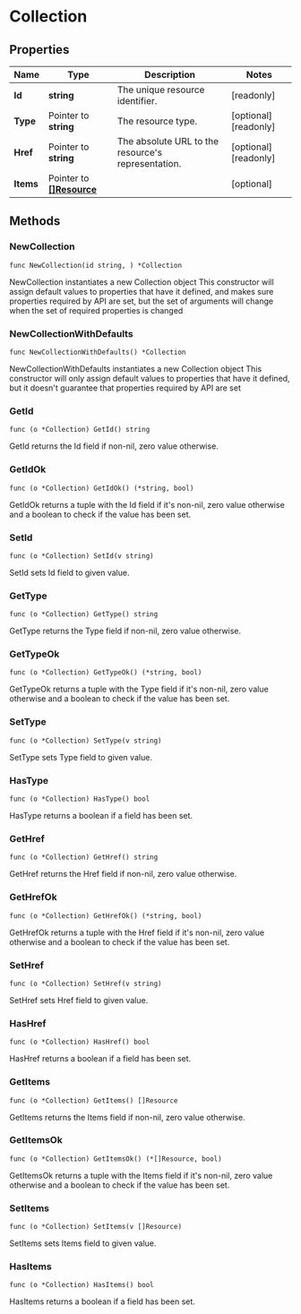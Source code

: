 # Collection

## Properties

|Name | Type | Description | Notes|
|------------ | ------------- | ------------- | -------------|
|**Id** | **string** | The unique resource identifier. | [readonly] |
|**Type** | Pointer to **string** | The resource type. | [optional] [readonly] |
|**Href** | Pointer to **string** | The absolute URL to the resource&#39;s representation. | [optional] [readonly] |
|**Items** | Pointer to [**[]Resource**](Resource.md) |  | [optional] |

## Methods

### NewCollection

`func NewCollection(id string, ) *Collection`

NewCollection instantiates a new Collection object
This constructor will assign default values to properties that have it defined,
and makes sure properties required by API are set, but the set of arguments
will change when the set of required properties is changed

### NewCollectionWithDefaults

`func NewCollectionWithDefaults() *Collection`

NewCollectionWithDefaults instantiates a new Collection object
This constructor will only assign default values to properties that have it defined,
but it doesn't guarantee that properties required by API are set

### GetId

`func (o *Collection) GetId() string`

GetId returns the Id field if non-nil, zero value otherwise.

### GetIdOk

`func (o *Collection) GetIdOk() (*string, bool)`

GetIdOk returns a tuple with the Id field if it's non-nil, zero value otherwise
and a boolean to check if the value has been set.

### SetId

`func (o *Collection) SetId(v string)`

SetId sets Id field to given value.


### GetType

`func (o *Collection) GetType() string`

GetType returns the Type field if non-nil, zero value otherwise.

### GetTypeOk

`func (o *Collection) GetTypeOk() (*string, bool)`

GetTypeOk returns a tuple with the Type field if it's non-nil, zero value otherwise
and a boolean to check if the value has been set.

### SetType

`func (o *Collection) SetType(v string)`

SetType sets Type field to given value.

### HasType

`func (o *Collection) HasType() bool`

HasType returns a boolean if a field has been set.

### GetHref

`func (o *Collection) GetHref() string`

GetHref returns the Href field if non-nil, zero value otherwise.

### GetHrefOk

`func (o *Collection) GetHrefOk() (*string, bool)`

GetHrefOk returns a tuple with the Href field if it's non-nil, zero value otherwise
and a boolean to check if the value has been set.

### SetHref

`func (o *Collection) SetHref(v string)`

SetHref sets Href field to given value.

### HasHref

`func (o *Collection) HasHref() bool`

HasHref returns a boolean if a field has been set.

### GetItems

`func (o *Collection) GetItems() []Resource`

GetItems returns the Items field if non-nil, zero value otherwise.

### GetItemsOk

`func (o *Collection) GetItemsOk() (*[]Resource, bool)`

GetItemsOk returns a tuple with the Items field if it's non-nil, zero value otherwise
and a boolean to check if the value has been set.

### SetItems

`func (o *Collection) SetItems(v []Resource)`

SetItems sets Items field to given value.

### HasItems

`func (o *Collection) HasItems() bool`

HasItems returns a boolean if a field has been set.


